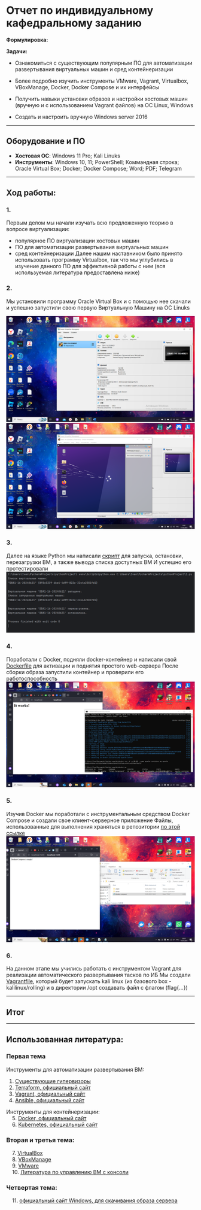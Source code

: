 # Отчет по индивидуальному кафедральному заданию
**Формулировка:** 

**Задачи:**

* Ознакомиться с существующим популярным ПО для автоматизации развертывания виртуальных машин и сред контейнеризации

* Более подробно изучить инструменты VMware, Vagrant, Virtualbox, VBoxManage, Docker, Docker Compose и их интерфейсы

* Получить навыки установки образов и настройки хостовых машин (вручную и с использованием Vagrant файлов) на ОС Linux, Windows

* Создать и настроить вручную Windows server 2016

---

## Оборудование и ПО

- **Хостовая ОС**: Windows 11 Pro; Kali Linuks 
- **Инструменты**: Windows 10, 11; PowerShell; Коммандная строка; Oracle Virtual Box; Docker; Docker Compose; Word; PDF; Telegram

---

## Ход работы:

### 1. 
Первым делом мы начали изучать всю предложенную теорию в вопросе виртуализации:
- популярное ПО виртуализации хостовых машин
- ПО для автоматизации развертывания виртуальных машин
- сред контейнеризации
Далее нашим наставником было принято использовать программу Virtualbox, так что мы углубились в изучение данного ПО для эффективной работы с ним (вся используемая литература предоставлена ниже)

### 2. 
Мы установили программу Oracle Virtual Box и с помощью нее скачали и успешно запустили свою первую Виртуальную Машину на ОС Linuks

![фото ВМ 2](https://github.com/Galaxy-1337/practice/blob/main/docs/media/personal_task/pt_2.png)
![фото ВМ 1](https://github.com/Galaxy-1337/practice/blob/main/docs/media/personal_task/pt_1.png)

### 3.
Далее на языке Python мы написали [скрипт](https://github.com/Galaxy-1337/practice/blob/main/docs/media/personal_task/scrypt.py) для запуска, остановки, перезагрузки ВМ, а также вывода списка доступных ВМ
И успешно его протестировали
![фото ВМ 4](https://github.com/Galaxy-1337/practice/blob/main/docs/media/personal_task/pt_4.png)

### 4.
Поработали с Docker, подняли docker-контейнер и написали свой [Dockerfile](https://github.com/Galaxy-1337/practice/blob/main/docs/media/personal_task/Dockerfile) для активации и поднятия простого web-сервера 
После сборки образа запустили контейнер и проверили его работоспособность
![фото ВМ 3](https://github.com/Galaxy-1337/practice/blob/main/docs/media/personal_task/pt_3.png)


### 5.
Изучив Docker мы поработали с инструментальным средством Docker Compose и создали свое клиент-серверное приложение
Файлы, использованные для выполнения храняться в репозитории [по этой ссылке](https://github.com/Galaxy-1337/practice/tree/main/docs/media/personal_task/s5)
![фото ВМ 5](https://github.com/Galaxy-1337/practice/blob/main/docs/media/personal_task/pt_5.png)

### 6.
На данном этапе мы учились работать с инструментом Vagrant для реализации автоматического развертывания тасков по ИБ
Мы создали  [Vagrantfile](), который будет запускать kali linux (из базового box - kalilinux/rolling) и в директории /opt создавать файл с флагом (flag{...})

---

## Итог

---

## Использованная литература:
### Первая тема

Инструменты для автоматизации развертывания ВМ:
1. [Существующие гипервизоры](https://servermall.ru/blog/kakoy-gipervizor-vybrat/)
2. [Terraform, официальный сайт](https://www.terraform.io/)
3. [Vagrant, официальный сайт](https://www.vagrantup.com/)
4. [Ansible, официальный сайт](https://www.ansible.com/)

Инструменты для контейнеризации:  
&nbsp;&nbsp;&nbsp;&nbsp;5. [Docker, официальный сайт](https://www.docker.com/)  
&nbsp;&nbsp;&nbsp;&nbsp;6. [Kubernetes, официальный сайт](https://kubernetes.io/)

### Вторая и третья тема:
&nbsp;&nbsp;&nbsp;&nbsp;7. [VirtualBox](https://ru.wikipedia.org/wiki/VirtualBox)  
&nbsp;&nbsp;&nbsp;&nbsp;8. [VBoxManage](https://www.virtualbox.org/manual/ch08.html#vboxmanage-cloud)  
&nbsp;&nbsp;&nbsp;&nbsp;9. [VMware](https://habr.com/ru/companies/kingston_technology/articles/484732/)  
&nbsp;&nbsp;&nbsp;&nbsp;10. [Литература по управлению ВМ с консоли](https://www.oracle.com/technical-resources/articles/it-infrastructure/admin-manage-vbox-cli.html)  

### Четвертая тема:
&nbsp;&nbsp;&nbsp;&nbsp;11. [официальный сайт Windows, для скачивания образа сервера](https://www.microsoft.com/en-us/evalcenter/download-windows-server-2016)
